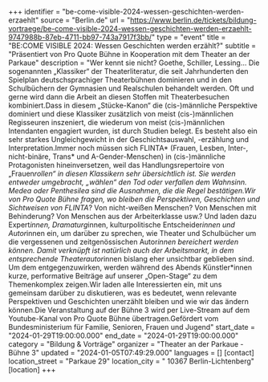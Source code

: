 +++
identifier = "be-come-visible-2024-wessen-geschichten-werden-erzaehlt"
source = "Berlin.de"
url = "https://www.berlin.de/tickets/bildung-vortraege/be-come-visible-2024-wessen-geschichten-werden-erzaehlt-9747988b-87eb-4711-bb97-743a7917f3bb/"
type = "event"
title = "BE:COME VISIBLE 2024: Wessen Geschichten werden erzählt?"
subtitle = "Präsentiert von Pro Quote Bühne in Kooperation mit dem Theater an der Parkaue"
description = "Wer kennt sie nicht? Goethe, Schiller, Lessing... Die sogenannten „Klassiker“ der Theaterliteratur, die seit Jahrhunderten den Spielplan deutschsprachiger Theaterbühnen dominieren und in den Schulbüchern der Gymnasien und Realschulen behandelt werden. Oft und gerne wird dann die Arbeit an diesen Stoffen mit Theaterbesuchen kombiniert.Dass in diesem „Stücke-Kanon“ die (cis-)männliche Perspektive dominiert und diese Klassiker zusätzlich von meist (cis-)männlichen Regisseuren inszeniert, die wiederum von meist (cis-)männlichen Intendanten engagiert wurden, ist durch Studien belegt. Es besteht also ein sehr starkes Ungleichgewicht in der Geschichtsauswahl, -erzählung und Interpretation.Immer noch müssen sich FLINTA* (Frauen, Lesben, Inter-, nicht-binäre, Trans* und A-Gender-Menschen) in (cis-)männliche Protagonisten hineinversetzen, weil das Handlungsrepertoire von „Frauen*rollen“ in diesen Klassikern sehr übersichtlich ist. Sie werden entweder umgebracht, „wählen“ den Tod oder verfallen dem Wahnsinn. Medea oder Penthesilea sind die Ausnahmen, die die Regel bestätigen.Wir von Pro Quote Bühne fragen, wo bleiben die Perspektiven, Geschichten und Sichtweisen von FLINTA*? Von nicht-weißen Menschen? Von Menschen mit Behinderung? Von Menschen aus der Arbeiterklasse usw.? Und laden dazu Expert*innen, Dramaturg*innen, kulturpolitische Entscheider*innen und Autor*innen ein, um darüber zu sprechen, wie Theater und Schulbücher um die vergessenen und zeitgenössischen Autor*innen bereichert werden können. Damit verknüpft ist natürlich auch der Arbeitsmarkt, in dem entsprechende Theaterautor*innen bislang eher unsichtbar geblieben sind. Um dem entgegenzuwirken, werden während des Abends Künstler*innen kurze, performative Beiträge auf unserer „Open-Stage“ zu dem Themenkomplex zeigen.Wir laden alle Interessierten ein, mit uns gemeinsam darüber zu diskutieren, was es bedeutet, wenn relevante Perspektiven und Geschichten unerzählt bleiben und wie wir das ändern können.Die Veranstaltung auf der Bühne 3 wird per Live-Stream auf dem Youtube-Kanal von Pro Quote Bühne übertragen.Gefördert vom Bundesministerium für Familie, Senioren, Frauen und Jugend"
start_date = "2024-01-29T19:00:00.000"
end_date = "2024-01-29T19:00:00.000"
category = "Bildung & Vorträge"
organizer = "Theater an der Parkaue - Bühne 3"
updated = "2024-01-05T07:49:29.000"
languages = []
[contact]
location_street = "Parkaue 29"
location_city = " 10367 Berlin-Lichtenberg"
[location]
+++